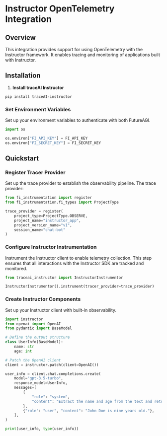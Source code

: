 # Instructor OpenTelemetry Integration

## Overview
This integration provides support for using OpenTelemetry with the Instructor framework. It enables tracing and monitoring of applications built with Instructor.

## Installation

1. **Install traceAI Instructor**

```bash
pip install traceAI-instructor
```


### Set Environment Variables
Set up your environment variables to authenticate with both FutureAGI.

```python
import os

os.environ["FI_API_KEY"] = FI_API_KEY
os.environ["FI_SECRET_KEY"] = FI_SECRET_KEY
```

## Quickstart

### Register Tracer Provider
Set up the trace provider to establish the observability pipeline. The trace provider:

```python
from fi_instrumentation import register
from fi_instrumentation.fi_types import ProjectType

trace_provider = register(
    project_type=ProjectType.OBSERVE,
    project_name="instructor_app",
    project_version_name="v1",
    session_name="chat-bot"
)
```

### Configure Instructor Instrumentation
Instrument the Instructor client to enable telemetry collection. This step ensures that all interactions with the Instructor SDK are tracked and monitored.

```python
from traceai_instructor import InstructorInstrumentor

InstructorInstrumentor().instrument(tracer_provider=trace_provider)
```

### Create Instructor Components
Set up your Instructor client with built-in observability.

```python
import instructor
from openai import OpenAI
from pydantic import BaseModel

# Define the output structure
class UserInfo(BaseModel):
    name: str
    age: int

# Patch the OpenAI client
client = instructor.patch(client=OpenAI())

user_info = client.chat.completions.create(
    model="gpt-3.5-turbo",
    response_model=UserInfo,
    messages=[
        {
            "role": "system",
            "content": "Extract the name and age from the text and return them in a structured format.",
        },
        {"role": "user", "content": "John Doe is nine years old."},
    ],
)

print(user_info, type(user_info))
```

